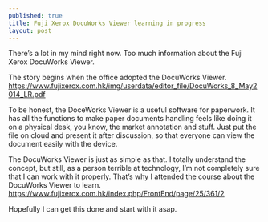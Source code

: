 ```yaml
---
published: true
title: Fuji Xerox DocuWorks Viewer learning in progress
layout: post
---
```

There’s a lot in my mind right now. Too much information about the Fuji Xerox DocuWorks Viewer. 

The story begins when the office adopted the DocuWorks Viewer.
https://www.fujixerox.com.hk/img/userdata/editor_file/DocuWorks_8_May2014_LR.pdf

To be honest, the DoceWorks Viewer is a useful software for paperwork. It has all the functions to make paper documents handling feels like doing it on a physical desk, you know, the market annotation and stuff. Just put the file on cloud and present it after discussion, so that everyone can view the document easily with the device. 

The DocuWorks Viewer is just as simple as that. I totally understand the concept, but still, as a person terrible at technology, I’m not completely sure that I can work with it properly. That’s why I attended the course about the DocuWorks Viewer to learn.
https://www.fujixerox.com.hk/index.php/FrontEnd/page/25/361/2

Hopefully I can get this done and start with it asap.